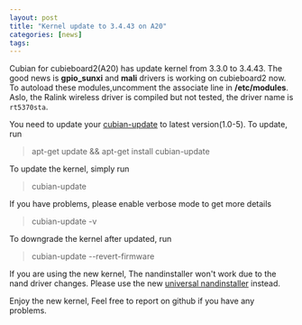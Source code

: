 ```yaml
---
layout: post
title: "Kernel update to 3.4.43 on A20"
categories: [news]
tags:
---
```

Cubian for cubieboard2(A20) has update kernel from 3.3.0 to 3.4.43.
The good news is **gpio_sunxi** and **mali** drivers is working on cubieboard2 now.
To autoload these modules,uncomment the associate line in **/etc/modules**.
Aslo, the Ralink wireless driver is compiled but not tested, the driver name is `rt5370sta`.

You need to update your [cubian-update](http://cubian.org/2013/08/09/cubian-update-is-available/) to latest version(1.0-5). To update, run
> apt-get update && apt-get install cubian-update

To update the kernel, simply run
> cubian-update

If you have problems, please enable verbose mode to get more details
> cubian-update -v

To downgrade the kernel after updated, run
> cubian-update --revert-firmware

If you are using the new kernel, The nandinstaller won't work due to the nand driver changes.
Please use the new [universal nandinstaller](http://cubian.org/2013/08/18/universal-and-separate-nandinstaller-is-released) instead.

Enjoy the new kernel, Feel free to report on github if you have any problems.
